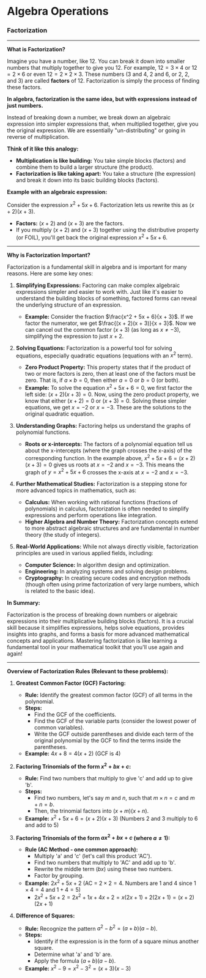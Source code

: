 
# Algebra Operations

### Factorization


---


**What is Factorization?**

Imagine you have a number, like 12. You can break it down into smaller numbers that multiply together to give you 12. For example, $12 = 3 \times 4$ or $12 = 2 \times 6$ or even $12 = 2 \times 2 \times 3$.  These numbers (3 and 4, 2 and 6, or 2, 2, and 3) are called **factors** of 12. Factorization is simply the process of finding these factors.

**In algebra, factorization is the same idea, but with expressions instead of just numbers.**

Instead of breaking down a number, we break down an algebraic expression into simpler expressions that, when multiplied together, give you the original expression.  We are essentially "un-distributing" or going in reverse of multiplication.

**Think of it like this analogy:**

*   **Multiplication is like building:** You take simple blocks (factors) and combine them to build a larger structure (the product).
*   **Factorization is like taking apart:** You take a structure (the expression) and break it down into its basic building blocks (factors).

**Example with an algebraic expression:**

Consider the expression $x^2 + 5x + 6$.  Factorization lets us rewrite this as $(x + 2)(x + 3)$.

*   **Factors:** $(x + 2)$ and $(x + 3)$ are the factors.
*   If you multiply $(x + 2)$ and $(x + 3)$ together using the distributive property (or FOIL), you'll get back the original expression $x^2 + 5x + 6$.


---
**Why is Factorization Important?**

Factorization is a fundamental skill in algebra and is important for many reasons. Here are some key ones:

1.  **Simplifying Expressions:** Factoring can make complex algebraic expressions simpler and easier to work with. Just like it's easier to understand the building blocks of something, factored forms can reveal the underlying structure of an expression.

    *   **Example:** Consider the fraction $\frac{x^2 + 5x + 6}{x + 3}$.  If we factor the numerator, we get $\frac{(x + 2)(x + 3)}{x + 3}$. Now we can cancel out the common factor $(x + 3)$ (as long as $x \neq -3$), simplifying the expression to just $x + 2$.

2.  **Solving Equations:** Factorization is a powerful tool for solving equations, especially quadratic equations (equations with an $x^2$ term).

    *   **Zero Product Property:**  This property states that if the product of two or more factors is zero, then at least one of the factors must be zero.  That is, if $a \times b = 0$, then either $a=0$ or $b=0$ (or both).
    *   **Example:** To solve the equation $x^2 + 5x + 6 = 0$, we first factor the left side: $(x + 2)(x + 3) = 0$.  Now, using the zero product property, we know that either $(x + 2) = 0$ or $(x + 3) = 0$.  Solving these simpler equations, we get $x = -2$ or $x = -3$. These are the solutions to the original quadratic equation.

3.  **Understanding Graphs:** Factoring helps us understand the graphs of polynomial functions.

    *   **Roots or x-intercepts:** The factors of a polynomial equation tell us about the x-intercepts (where the graph crosses the x-axis) of the corresponding function. In the example above, $x^2 + 5x + 6 = (x + 2)(x + 3) = 0$ gives us roots at $x = -2$ and $x = -3$. This means the graph of $y = x^2 + 5x + 6$ crosses the x-axis at $x = -2$ and $x = -3$.

4.  **Further Mathematical Studies:** Factorization is a stepping stone for more advanced topics in mathematics, such as:

    *   **Calculus:**  When working with rational functions (fractions of polynomials) in calculus, factorization is often needed to simplify expressions and perform operations like integration.
    *   **Higher Algebra and Number Theory:** Factorization concepts extend to more abstract algebraic structures and are fundamental in number theory (the study of integers).

5.  **Real-World Applications:** While not always directly visible, factorization principles are used in various applied fields, including:

    *   **Computer Science:** In algorithm design and optimization.
    *   **Engineering:** In analyzing systems and solving design problems.
    *   **Cryptography:** In creating secure codes and encryption methods (though often using prime factorization of very large numbers, which is related to the basic idea).

**In Summary:**

Factorization is the process of breaking down numbers or algebraic expressions into their multiplicative building blocks (factors). It is a crucial skill because it simplifies expressions, helps solve equations, provides insights into graphs, and forms a basis for more advanced mathematical concepts and applications. Mastering factorization is like learning a fundamental tool in your mathematical toolkit that you'll use again and again!


---
**Overview of Factorization Rules (Relevant to these problems):**

1.  **Greatest Common Factor (GCF) Factoring:**
    *   **Rule:** Identify the greatest common factor (GCF) of all terms in the polynomial.
    *   **Steps:**
        *   Find the GCF of the coefficients.
        *   Find the GCF of the variable parts (consider the lowest power of common variables).
        *   Write the GCF outside parentheses and divide each term of the original polynomial by the GCF to find the terms inside the parentheses.
    *   **Example:**  $4x + 8 = 4(x + 2)$ (GCF is 4)

2.  **Factoring Trinomials of the form $x^2 + bx + c$:**
    *   **Rule:** Find two numbers that multiply to give 'c' and add up to give 'b'.
    *   **Steps:**
        *   Find two numbers, let's say $m$ and $n$, such that $m \times n = c$ and $m + n = b$.
        *   Then, the trinomial factors into $(x + m)(x + n)$.
    *   **Example:** $x^2 + 5x + 6 = (x + 2)(x + 3)$ (Numbers 2 and 3 multiply to 6 and add to 5)

3.  **Factoring Trinomials of the form $ax^2 + bx + c$ (where $a \neq 1$):**
    *   **Rule (AC Method - one common approach):**
        *   Multiply 'a' and 'c' (let's call this product 'AC').
        *   Find two numbers that multiply to 'AC' and add up to 'b'.
        *   Rewrite the middle term ($bx$) using these two numbers.
        *   Factor by grouping.
    *   **Example:** $2x^2 + 5x + 2$ (AC = $2 \times 2 = 4$. Numbers are 1 and 4 since $1 \times 4 = 4$ and $1 + 4 = 5$)
        *   $2x^2 + 5x + 2 = 2x^2 + 1x + 4x + 2 = x(2x + 1) + 2(2x + 1) = (x + 2)(2x + 1)$

4.  **Difference of Squares:**
    *   **Rule:** Recognize the pattern $a^2 - b^2 = (a + b)(a - b)$.
    *   **Steps:**
        *   Identify if the expression is in the form of a square minus another square.
        *   Determine what 'a' and 'b' are.
        *   Apply the formula $(a + b)(a - b)$.
    *   **Example:** $x^2 - 9 = x^2 - 3^2 = (x + 3)(x - 3)$
